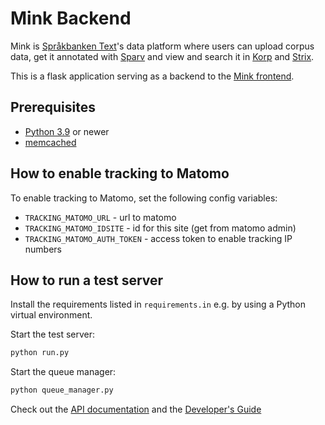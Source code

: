 # Mink Backend

Mink is [Språkbanken Text](https://spraakbanken.gu.se/)'s data platform where
users can upload corpus data, get it annotated with [Sparv](https://spraakbanken.gu.se/sparv) and view and search it in
[Korp](https://spraakbanken.gu.se/korp) and [Strix](https://spraakbanken.gu.se/strix).

This is a flask application serving as a backend to the [Mink frontend](https://spraakbanken.gu.se/mink).

## Prerequisites

* [Python 3.9](http://python.org/) or newer
* [memcached](http://memcached.org/)

## How to enable tracking to Matomo

To enable tracking to Matomo, set the following config variables:

* `TRACKING_MATOMO_URL` - url to matomo
* `TRACKING_MATOMO_IDSITE` - id for this site (get from matomo admin)
* `TRACKING_MATOMO_AUTH_TOKEN` - access token to enable tracking IP numbers

## How to run a test server

Install the requirements listed in `requirements.in` e.g. by using a Python virtual environment.

Start the test server:

```bash
python run.py
```

Start the queue manager:

```bash
python queue_manager.py
```

Check out the [API documentation](http://localhost:9000/api-doc) and the [Developer's
Guide](http://localhost:9000/developers-guide)
